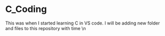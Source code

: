 # C_Coding
This was when I started learning C in VS code.
I will be adding  new folder and files to this repository with time \n
